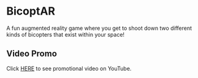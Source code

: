 # BicoptAR
A fun augmented reality game where you get to shoot down two different kinds of bicopters that exist within your space!

## Video Promo
Click [HERE](https://youtu.be/tkRfcJJt_KU) to see promotional video on YouTube.
